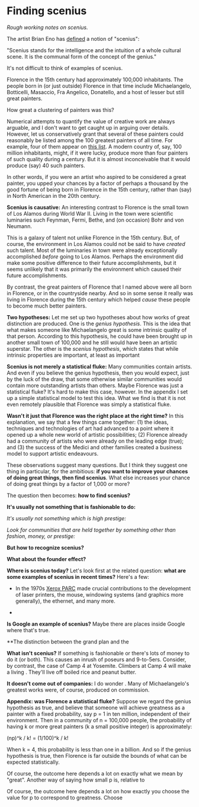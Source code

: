 # Finding scenius

_Rough working notes on scenius._

The artist Brian Eno has
[defined](http://www.kk.org/thetechnium/archives/2008/06/scenius_or_comm.php)
a notion of "scenius": 

"Scenius stands for the intelligence and the intuition of a whole
cultural scene. It is the communal form of the concept of the genius."

It's not difficult to think of examples of scenius.  

Florence in the 15th century had approximately 100,000 inhabitants.
The people born in (or just outside) Florence in that time include
Michaelangelo, Botticelli, Masaccio, Fra Angelico, Donatello, and a
host of lesser but still great painters.

How great a clustering of painters was this?

Numerical attempts to quantify the value of creative work are always
arguable, and I don't want to get caught up in arguing over details.
However, let us conservatively grant that several of these painters
could reasonably be listed among the 100 greatest painters of all
time.  For example, four of them appear on
[this list](http://www.theartwolf.com/articles/most-important-painters.htm).
A modern country of, say, 100 million inhabitants, might, if it were
lucky, produce more than four painters of such quality during a
century.  But it is almost inconceivable that it would produce (say)
40 such painters.

In other words, if you were an artist who aspired to be considered a
great painter, you upped your chances by a factor of perhaps a
thousand by the good fortune of being born in Florence in the 15th
century, rather than (say) in North American in the 20th century.

**Scenius is causative:** An interesting contrast to Florence is the
small town of Los Alamos during World War II.  Living in the town were
scientific luminaries such Feynman, Fermi, Bethe, and (on occasion)
Bohr and von Neumann.

This is a galaxy of talent not unlike Florence in the 15th century.
But, of course, the environment in Los Alamos could not be said to
have _created_ such talent.  Most of the luminaries in town were
already exceptionally accomplished _before_ going to Los Alamos.
Perhaps the environment did make some positive difference to their
future accomplishments, but it seems unlikely that it was primarily
the environment which caused their future accomplishments.

By contrast, the great painters of Florence that I named above were
all born in Florence, or in the countryside nearby.  And so in some
sense it really was living in Florence during the 15th century which
helped _cause_ these people to become much better painters.
  
**Two hypotheses:** Let me set up two hypotheses about how works of
  great distinction are produced.  One is the _genius hypothesis_.
  This is the idea that what makes someone like Michaelangelo great is
  some intrinsic quality of that person.  According to this
  hypothesis, he could have been brought up in another small town of
  100,000 and he still would have been an artistic superstar.  The
  other is the _scenius hypothesis_, which states that while intrinsic
  properties are important, at least as important
  
**Scenius is not merely a statistical fluke:** Many communities
  contain artists.  And even if you believe the genius hypothesis,
  then you would expect, just by the luck of the draw, that some
  otherwise similar communities would contain more outstanding artists
  than others.  Maybe Florence was just a statistical fluke?  It's
  hard to make this case, however.  In the appendix I set up a simple
  statistical model to test this idea.  What we find is that it is not
  even remotely plausible that Florence was simply a statistical
  fluke.
    
**Wasn't it just that Florence was the right place at the right
  time?** In this explanation, we say that a few things came together:
  (1) the ideas, techniques and technologies of art had advanced to a
  point where it opened up a whole new world of artistic
  possibilities; (2) Florence already had a community of artists who
  were already on the leading edge (true); and (3) the success of the
  Medici and other families created a business model to support
  artistic endeavours.

These observations suggest many questions.  But I think they suggest
one thing in particular, for the ambitious: **if you want to improve
your chances of doing great things, then find scenius**. What else
increases your chance of doing great things by a factor of 1,000 or
more?  

The question then becomes: **how to find scenius?**

**It's usually not something that is fashionable to do:**

*It's usually not something which is high prestige:*

*Look for communities that are held together by something other than
 fashion, money, or prestige:*  


**But how to recognize scenius?**


**What about the founder effect?**

**Where is scenius today?** Let's look first at the related question:
  **what are some examples of scenius in recent times?** Here's a few:
  
+ In the 1970s
  [Xerox PARC](http://en.wikipedia.org/wiki/PARC_(company)) made
  crucial contributions to the development of laser printers, the
  mouse, windowing systems (and graphics more generally), the
  ethernet, and many more.

+ 


**Is Google an example of scenius?** Maybe there are places inside
  Google where that's true.

**The distinction between the grand plan and the

**What isn't scenius?** If something is fashionable or there's lots of
  money to do it (or both).  This causes an inrush of poseurs and
  9-to-5ers.  Consider, by contrast, the case of Camp 4 at Yosemite.
  Climbers at Camp 4 will make a living . They'll live off boiled rice
  and peanut butter.
  

**It doesn't come out of companies:** I do wonder . Many of
  Michaelangelo's greatest works were, of course, produced on
  commission.


**Appendix: was Florence a statistical fluke?** Suppose we regard the
  genius hypothesis as true, and believe that someone will achieve
  greatness as a painter with a fixed probability, say p = 1 in ten
  million, independent of their environment.  Then in a community of n
  = 100,000 people, the probability of having k or more great painters
  (k a small positive integer) is approximately:
  
  (np)^k / k! = (1/100)^k / k!
  
  When k = 4, this probability is less than one in a billion.  And so
  if the genius hypothesis is true, then Florence is far outside the
  bounds of what can be expected statistically.
  
  Of course, the outcome here depends a lot on exactly what we mean by
  "great".  Another way of saying how small p is, relative to
    
  
  Of course, the outcome here depends a lot on how exactly you choose
  the value for p to correspond to greatness.  Choose

